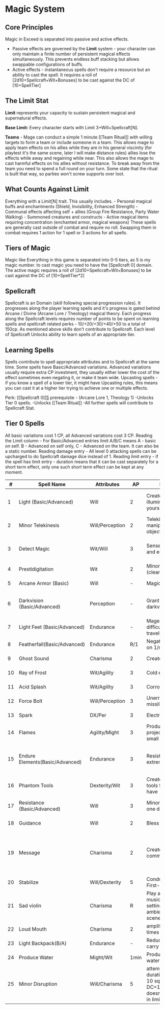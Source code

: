 # Magic System

## Core Principles

Magic in Exceed is separated into passive and active effects. 
- Passive effects are governed by the **Limit** system - your character can only maintain a finite number of persistent magical effects simultaneously. This prevents endless buff stacking but allows swappable configurations of buffs. 
- Active effects - instantaneous spells don't require a resource but an ability to cast the spell. It requires a roll of [2d10+Spellcraft+Wit+Bonuses] to be cast against the DC of [10+SpellTier]

## The Limit Stat
**Limit** represents your capacity to sustain persistent magical and supernatural effects.

**Base Limit:** Every character starts with Limit 3+Will+Spellcraft[N].

**Teams** - Mage can conduct a simple 1 minute [[Team Ritual]] with willing targets to form a team or include someone in a team. This allows mage to apply team effects on his allies while they are in his general viscinity (for playtest it's the same scene, later I will make distance rules) allies lose the effects while away and regaining while near. This also allows the mage to cast harmful effects on his allies without resistance. To break away from the team you need to spend a full round on your turn. Some state that the ritual is built that way, so parties won't screw supports over loot.

## What Counts Against Limit
Everything with a Limit[N] trait. This usually includes.
    - Personal magical buffs and enchantments (Shield, Invisibility, Enhanced Strength)
    - Communal effects affecting self + allies (Group Fire Resistance, Party Water Walking)
    - Summoned creatures and constructs
    - Active magical items requiring concentration (enchanted armor, magical weapons)
These spells are generally cast outside of combat and require no roll. Swapping them in combat requires 1 action for 1 spell or 3 actions for all spells.

## Tiers of Magic
Magic like Everything in this game is separated into 0-5 tiers, as 5 is my magic number. to cast magic you need to have the [Spellcraft 0] domain.  The active magic requires a roll of [2d10+Spellcraft+Wit+Bonuses] to be cast against the DC of [10+SpellTier*2]
## Spellcraft
Spellcraft is an Domain (skill following special progression rules). It progresses along the player learning spells and it's progress is gated behind Arcane / Divine (Arcane Lore / Theology) magical theory. 
Each progress along the Spellcraft levels requires number of points to be spent on learning spells and spellcraft related perks - 10/+20/+30/+40/+50 to a total of 150cp. As mentioned above skills don't contribute to Spellcraft.
Each level of Spellcraft Unlocks ability to learn spells of an appropriate tier.
## Learning Spells
Spells contribute to spell appropriate attributes and to Spellcraft at the same time.
Some spells have Basic/Advanced variations. Advanced variations usually require extra CP investment, they usually either lower the cost of the effect sometimes even negating it, or make it team wide.
Upcasting spells - if you know a spell of a lower tier, it might have Upcasting rules, this means you can cast it at a higher tier trying to achieve one or multiple effects.

Perk: [[Spellcraft 0]][5](Wit/Will) prerequisite - (Arcane Lore 1, Theology 1)
-Unlocks Tier 0 spells.
-Unlocks [[Team Ritual]]
-All further spells will contribute to Spellcraft Stat.
## Tier 0 Spells
All basic variations cost 1 CP, all Advanced variations cost 3 CP.
Reading the Limit column - For Basic/Advanced entries limit A/B/C means  A - basic on self. B - Advanced on self only, C - Advanced on the team. It can also be a static number.
Reading damage entry - All level 0 attacking spells can be upcharged to do Spellcraft damage dice instead of 1.
Reading limit entry - if the spell has limit entry - duration means that it can be cast separately for a short term effect, only one such short term effect can be kept at any moment.

| #   | Spell Name                      | Attributes      | AP   | Description                                                                                                 | Limit       | Damage/Effect                                                                | Duration                 |
| --- | ------------------------------- | --------------- | ---- | ----------------------------------------------------------------------------------------------------------- | ----------- | ---------------------------------------------------------------------------- | ------------------------ |
| 1   | Light (Basic/Advanced)          | Will            | 2    | Create torch-level illumination around yourself                                                             | Limit 1/0/1 | Bright light 10 squares on self/party members                                | 10 minutes if as a spell |
| 2   | Minor Telekinesis               | Will/Perception | 2    | Telekinetic manipulation of small objects                                                                   | -           | 5lb max, 30ft range                                                          | 1 minute                 |
| 3   | Detect Magic                    | Wit/Will        | 3    | Sense magical auras and enchantments                                                                        | Limit 1     | See magic within 30ft                                                        | 10 minutes as a spell    |
| 4   | Prestidigitation                | Wit             | 2    | Minor magical effects (clean, flavor, color)                                                                | -           | Cosmetic effects                                                             | 1 minute                 |
| 5   | Arcane Armor (Basic)            | Will            | -    | Magical protection                                                                                          | Limit 1     | +1 Armor                                                                     | -                        |
| 6   | Darkvision (Basic/Advanced)     | Perception      | -    | Grant self/team darkvision                                                                                  | Limit 1/0/1 | 5squares black and white darkvision on self/team                             | -                        |
| 7   | Light Feet (Basic/Advanced)     | Endurance       | -    | Mage/Team ignores difficult terrain while traveling                                                         | Limit 1/0/1 | -                                                                            | -                        |
| 8   | Featherfall(Basic/Advanced)     | Endurance       | R/1  | Negate falling damage on 1/multiple targets                                                                 | -           | -                                                                            | 1 minute                 |
| 9   | Ghost Sound                     | Charisma        | 2    | Create illusory sounds                                                                                      | -           | Audio illusion                                                               | 10 seconds               |
| 10  | Ray of Frost                    | Wit/Agility     | 3    | Cold energy projectile                                                                                      | -           | 1d4 cold damage                                                              | Instant                  |
| 11  | Acid Splash                     | Wit/Agility     | 3    | Corrosive attack                                                                                            | -           | 1d6 acid damage                                                              | Instant                  |
| 12  | Force Bolt                      | Will/Perception | 3    | Unerring magical missile                                                                                    | -           | 1d4+1 force damage                                                           | Instant                  |
| 13  | Spark                           | DX/Per          | 3    | Electrical discharge                                                                                        | -           | 1d4 electric damage                                                          | Instant                  |
| 14  | Flames                          | Agility/Might   | 3    | Produces a flame projectile, or supress a small fire                                                        | -           | 1d4 fire damage                                                              | Instant                  |
| 15  | Endure Elements(Basic/Advanced) | Endurance       | 3    | Resist environmental extremes                                                                               | Limit 1/0/1 | Ignore minor environmental effects, like rain or dust storm                  | -                        |
| 16  | Phantom Tools                   | Dexterity/Wit   | 3    | Create a phantom tools for a skill you have                                                                 | -           |                                                                              | 1 minute                 |
| 17  | Resistance (Basic/Advanced)     | Will            | 3    | Minor protection from one damage type                                                                       | Limit 1     | -1/Spellcraft damage from chosen type                                        | -                        |
| 18  | Guidance                        | Will            | 2    | Bless ally's next action                                                                                    | -           | +1 to ally's next roll                                                       | 1 round                  |
| 19  | Message                         | Charisma        | 2    | Create a telepathic communication                                                                           | -           | 100ft telepathic whisper, ignores range and visibility reqs for team members | 1 minute                 |
| 20  | Stabilize                       | Will/Dexterity  | 5    | Conduct magical First-aid                                                                                   | -           | First aid                                                                    | Instant                  |
| 21  | Sad violin                      | Charisma        | R    | Play a prerecorded musical composition setting it as the ambient music for the scene                        | -           | -                                                                            | 1 minute                 |
| 22  | Loud Mouth                      | Charisma        | 2    | amplify your voice 5 times                                                                                  | -           | -                                                                            | 1 minute                 |
| 23  | Light Backpack(B/A)             | Endurance       | -    | Reduce the weight you carry by [N]                                                                          | Limit 1/0/1 | -                                                                            | 1 minute                 |
| 24  | Produce Water                   | Might/Wit       | 1min | Produce a galon of water                                                                                    | -           | -                                                                            | -                        |
| 25  | Minor Disruption                | Will/Charisma   | 5    | attempt to disrupt a duration spell within 10 squares, DC=10+CastersBonus, doesn't work on spells in limits | -           | -                                                                            | -                        |

